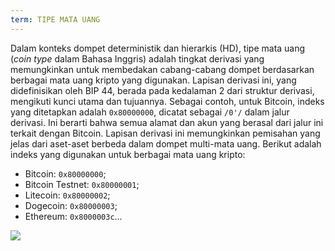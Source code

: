 ```yaml
---
term: TIPE MATA UANG
---
```


Dalam konteks dompet deterministik dan hierarkis (HD), tipe mata uang (*coin type* dalam Bahasa Inggris) adalah tingkat derivasi yang memungkinkan untuk membedakan cabang-cabang dompet berdasarkan berbagai mata uang kripto yang digunakan. Lapisan derivasi ini, yang didefinisikan oleh BIP 44, berada pada kedalaman 2 dari struktur derivasi, mengikuti kunci utama dan tujuannya. Sebagai contoh, untuk Bitcoin, indeks yang ditetapkan adalah `0x80000000`, dicatat sebagai `/0'/` dalam jalur derivasi. Ini berarti bahwa semua alamat dan akun yang berasal dari jalur ini terkait dengan Bitcoin. Lapisan derivasi ini memungkinkan pemisahan yang jelas dari aset-aset berbeda dalam dompet multi-mata uang. Berikut adalah indeks yang digunakan untuk berbagai mata uang kripto:
* Bitcoin: `0x80000000`;
* Bitcoin Testnet: `0x80000001`;
* Litecoin: `0x80000002`;
* Dogecoin: `0x80000003`;
* Ethereum: `0x8000003c`...

![](../../dictionnaire/assets/21.png)
